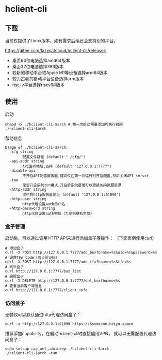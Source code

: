 # hclient-cli
## 下载
当前仅提供了Linux版本，如有需求后续还会支持别的平台。

https://gitee.com/lazycatcloud/hclient-cli/releases

- 桌面64位电脑选择amd64版本
- 桌面32位电脑选择386版本
- 较新的移动平台或Apple M1等设备选择arm64版本
- 较为古老的移动平台设备选择arm版本
- risc-v平台选择riscv64版本

## 使用

启动
```shell
chmod +x ./hclient-cli-$arch # 第一次启动需要添加可执行权限
./hclient-cli-$arch
```

帮助信息
```
Usage of ./hclient-cli-$arch:
  -cfg string
    	配置文件路径 (default "./cfg/")
  -api-addr string
    	API监听地址,支持 (default "127.0.0.1:7777")
  -disable-api
    	不开启API配置服务器,建议仅在第一次运行时开启配置,然后关闭API server
  -tun
    	是否开启系统tun模式,开启后系统层面可以直接访问微服资源.
  -http-addr string
    	提供的http服务器地址 (default "127.0.0.1:61090")
  -http-user string
    	http代理设置auth用户名
  -http-password string
    	http代理设置auth密码（为空则随机生成）
```

### 盒子管理
启动后，可以通过调用HTTP API来进行添加盒子等操作：
（下面案例使用curl）
```shell
# 添加盒子
curl -X POST http://127.0.0.1:7777/add_box?bname=%s&uid=%s&password=%s
# 设置TFA Code（两步验证码）
curl -X POST http://127.0.0.1:7777/add_tfa?bname=%s&tfa=%s
# 列举盒子
curl http://127.0.0.1:7777/box_list
# 删除盒子
curl -X DELETE http://127.0.0.1:7777/del_box?bname=%s
# 查看当前客户端信息
curl http://127.0.0.1:7777/client_info
```

### 访问盒子
无特权可以默认通过http代理访问盒子：
```shell
curl -x http://127.0.0.1:61090 https://$someone.heiyu.space
```

推荐添加capability，在启动hclient-cli时直接启用VPN，
就可以无需配置代理访问盒子：
```shell
sudo setcap cap_net_admin=ep ./hclient-cli-$arch
./hclient-cli-$arch -tun
```
